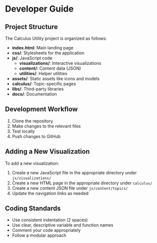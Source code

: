 # Developer Guide

## Project Structure

The Calculus Utility project is organized as follows:

- **index.html**: Main landing page
- **css/**: Stylesheets for the application
- **js/**: JavaScript code
  - **visualizations/**: Interactive visualizations
  - **content/**: Content data (JSON)
  - **utilities/**: Helper utilities
- **assets/**: Static assets like icons and models
- **calculus/**: Topic-specific pages
- **libs/**: Third-party libraries
- **docs/**: Documentation

## Development Workflow

1. Clone the repository
2. Make changes to the relevant files
3. Test locally
4. Push changes to GitHub

## Adding a New Visualization

To add a new visualization:

1. Create a new JavaScript file in the appropriate directory under `js/visualizations/`
2. Create a new HTML page in the appropriate directory under `calculus/`
3. Create a new content JSON file under `js/content/topics/`
4. Update the navigation links as needed

## Coding Standards

- Use consistent indentation (2 spaces)
- Use clear, descriptive variable and function names
- Comment your code appropriately
- Follow a modular approach
